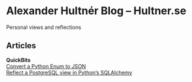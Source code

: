 ---
---
# Alexander Hultnér Blog – Hultner.se
Personal views and reflections

## Articles

**QuickBits**  
[Convert a Python Enum to JSON](/quickbits/2018-03-12-python-json-serializable-enum)  
[Reflect a PostgreSQL view in Python’s SQLAlchemy](/quickbits/2017-10-23-postgresql-reflection-views-python-sqlalchemy.html)  

